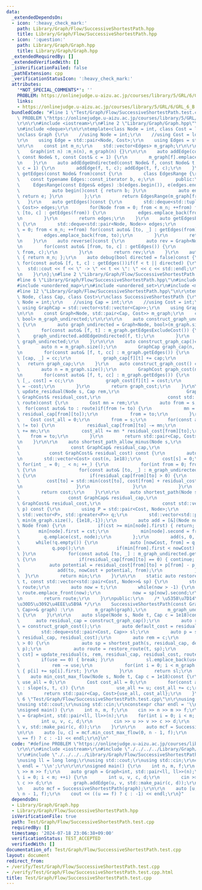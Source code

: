 ```yaml
---
data:
  _extendedDependsOn:
  - icon: ':heavy_check_mark:'
    path: Library/Graph/Flow/SuccessiveShortestPath.hpp
    title: Library/Graph/Flow/SuccessiveShortestPath.hpp
  - icon: ':question:'
    path: Library/Graph/Graph.hpp
    title: Library/Graph/Graph.hpp
  _extendedRequiredBy: []
  _extendedVerifiedWith: []
  _isVerificationFailed: false
  _pathExtension: cpp
  _verificationStatusIcon: ':heavy_check_mark:'
  attributes:
    '*NOT_SPECIAL_COMMENTS*': ''
    PROBLEM: https://onlinejudge.u-aizu.ac.jp/courses/library/5/GRL/6/GRL_6_B
    links:
    - https://onlinejudge.u-aizu.ac.jp/courses/library/5/GRL/6/GRL_6_B
  bundledCode: "#line 1 \"Test/Graph/Flow/SuccessiveShortestPath.test.cpp\"\n#define\
    \ PROBLEM \"https://onlinejudge.u-aizu.ac.jp/courses/library/5/GRL/6/GRL_6_B\"\
    \r\n\r\n#include <iostream>\r\n#line 2 \"Library/Graph/Graph.hpp\"\n#include <vector>\r\
    \n#include <deque>\r\n\r\ntemplate<class Node = int, class Cost = long long>\r\
    \nclass Graph {\r\n    //using Node = int;\r\n    //using Cost = long long;\r\n\
    \r\n    using Edge = std::pair<Node, Cost>;\r\n    using Edges = std::vector<Edge>;\r\
    \n\r\n    const int m_n;\r\n    std::vector<Edges> m_graph;\r\n\r\npublic:\r\n\
    \    Graph(int n) :m_n(n), m_graph(n) {}\r\n\r\n    auto addEdge(const Node& f,\
    \ const Node& t, const Cost& c = 1) {\r\n        m_graph[f].emplace_back(t, c);\r\
    \n    }\r\n    auto addEdgeUndirected(const Node& f, const Node& t, const Cost&\
    \ c = 1) {\r\n        addEdge(f, t, c); addEdge(t, f, c);\r\n    }\r\n    auto\
    \ getEdges(const Node& from)const {\r\n        class EdgesRange {\r\n        \
    \    const typename Edges::const_iterator b, e;\r\n        public:\r\n       \
    \     EdgesRange(const Edges& edges) :b(edges.begin()), e(edges.end()) {}\r\n\
    \            auto begin()const { return b; }\r\n            auto end()const {\
    \ return e; }\r\n        };\r\n        return EdgesRange(m_graph[from]);\r\n \
    \   }\r\n    auto getEdges()const {\r\n        std::deque<std::tuple<Node, Node,\
    \ Cost>> edges;\r\n        for(Node from = 0; from < m_n; ++from) for(const auto&\
    \ [to, c] : getEdges(from)) {\r\n            edges.emplace_back(from, to, c);\r\
    \n        }\r\n        return edges;\r\n    }\r\n    auto getEdgesExcludeCost()const\
    \ {\r\n        std::deque<std::pair<Node, Node>> edges;\r\n        for(Node from\
    \ = 0; from < m_n; ++from) for(const auto& [to, _] : getEdges(from)) {\r\n   \
    \         edges.emplace_back(from, to);\r\n        }\r\n        return edges;\r\
    \n    }\r\n    auto reverse()const {\r\n        auto rev = Graph<Node, Cost>(m_n);\r\
    \n        for(const auto& [from, to, c] : getEdges()) {\r\n            rev.addEdge(to,\
    \ from, c);\r\n        }\r\n        return rev;\r\n    }\r\n    auto size()const\
    \ { return m_n; };\r\n    auto debug(bool directed = false)const {\r\n       \
    \ for(const auto& [f, t, c] : getEdges())if(f < t || directed) {\r\n         \
    \   std::cout << f << \" -> \" << t << \": \" << c << std::endl;\r\n        }\r\
    \n    }\r\n};\n#line 2 \"Library/Graph/Flow/SuccessiveShortestPath.hpp\"\n\r\n\
    #line 6 \"Library/Graph/Flow/SuccessiveShortestPath.hpp\"\n#include <queue>\r\n\
    #include <unordered_map>\r\n#include <unordered_set>\r\n#include <map>\r\n\r\n\
    #line 12 \"Library/Graph/Flow/SuccessiveShortestPath.hpp\"\n\r\ntemplate<class\
    \ Node, class Cap, class Cost>\r\nclass SuccessiveShortestPath {\r\n    //using\
    \ Node = int;\r\n    //using Cap = int;\r\n    //using Cost = int;\r\n\r\n   \
    \ using GraphCap = std::vector<std::vector<Cap>>;\r\n    using GraphCost = std::vector<std::vector<Cost>>;\r\
    \n\r\n    const Graph<Node, std::pair<Cap, Cost>> m_graph;\r\n    const Graph<Node,\
    \ bool> m_graph_undirected;\r\n\r\n\r\n    auto construct_graph_undirected()const\
    \ {\r\n        auto graph_undirected = Graph<Node, bool>(m_graph.size());\r\n\
    \        for(const auto& [f, t] : m_graph.getEdgesExcludeCost()) {\r\n       \
    \     graph_undirected.addEdgeUndirected(f, t);\r\n        }\r\n        return\
    \ graph_undirected;\r\n    }\r\n\r\n    auto construct_graph_cap()const {\r\n\
    \        auto n = m_graph.size();\r\n        GraphCap graph_cap(n, std::vector<Cap>(n));\r\
    \n        for(const auto& [f, t, cc] : m_graph.getEdges()) {\r\n            auto\
    \ [cap, _] = cc;\r\n            graph_cap[f][t] += cap;\r\n        }\r\n     \
    \   return graph_cap;\r\n    }\r\n    auto construct_graph_cost() const {\r\n\
    \        auto n = m_graph.size();\r\n        GraphCost graph_cost(n, std::vector<Cost>(n));\r\
    \n        for(const auto& [f, t, cc] : m_graph.getEdges()) {\r\n            auto\
    \ [_, cost] = cc;\r\n            graph_cost[f][t] = cost;\r\n            graph_cost[t][f]\
    \ = -cost;\r\n        }\r\n        return graph_cost;\r\n    }\r\n\r\n    auto\
    \ update_residual(Node s, Cap rem,\r\n                         GraphCap& residual_cap,\
    \ GraphCost& residual_cost,\r\n                         const std::deque<Node>&\
    \ route)const {\r\n        Cost mn = rem;\r\n        auto from = s;\r\n      \
    \  for(const auto& to : route)if(from != to) {\r\n            mn = std::min(mn,\
    \ residual_cap[from][to]);\r\n            from = to;\r\n        }\r\n\r\n    \
    \    Cost cost_all = 0;\r\n        from = s;\r\n        for(const auto& to : route)if(from\
    \ != to) {\r\n            residual_cap[from][to] -= mn;\r\n            residual_cap[to][from]\
    \ += mn;\r\n            cost_all += mn * residual_cost[from][to];\r\n        \
    \    from = to;\r\n        }\r\n        return std::pair<Cap, Cost>{mn, cost_all};\r\
    \n    }\r\n\r\n    auto shortest_path_allow_minus(Node s,\r\n                \
    \                   const GraphCap& residual_cap,\r\n                        \
    \           const GraphCost& residual_cost) const {\r\n        auto n = m_graph.size();\r\
    \n        std::vector<Cost> cost(n, 1e18);\r\n        cost[s] = 0;\r\n       \
    \ for(int _ = 0; _ < n; ++_) {\r\n            for(int from = 0; from < n; ++from)\
    \ {\r\n                for(const auto& [to, _] : m_graph_undirected.getEdges(from))\
    \ {\r\n                    if(residual_cap[from][to] > 0) {\r\n              \
    \          cost[to] = std::min(cost[to], cost[from] + residual_cost[from][to]);\r\
    \n                    }\r\n                }\r\n            }\r\n        }\r\n\
    \        return cost;\r\n    }\r\n\r\n    auto shortest_path(Node s,\r\n     \
    \                  const GraphCap& residual_cap,\r\n                       const\
    \ GraphCost& residual_cost,\r\n                       const std::vector<Cost>&\
    \ p) const {\r\n        using P = std::pair<Cost, Node>;\r\n        std::priority_queue<P,\
    \ std::vector<P>, std::greater<P>> q;\r\n        std::vector<std::pair<Cost, Node>>\
    \ min(m_graph.size(), {1e18,-1});\r\n        auto add = [&](Node node, Cost cst,\
    \ Node from) {\r\n            if(cst >= min[node].first) { return; }\r\n     \
    \       min[node].first = cst;\r\n            min[node].second = from;\r\n   \
    \         q.emplace(cst, node);\r\n        };\r\n        add(s, 0, -1);\r\n  \
    \      while(!q.empty()) {\r\n            auto [nowCost, from] = q.top();\r\n\
    \            q.pop();\r\n            if(min[from].first < nowCost) { continue;\
    \ }\r\n            for(const auto& [to, _] : m_graph_undirected.getEdges(from))\
    \ {\r\n                if(residual_cap[from][to] == 0) { continue; }\r\n     \
    \           auto potential = residual_cost[from][to] + p[from] - p[to];\r\n  \
    \              add(to, nowCost + potential, from);\r\n            }\r\n      \
    \  }\r\n        return min;\r\n    }\r\n\r\n    static auto restore_route(int\
    \ t, const std::vector<std::pair<Cost, Node>>& sp) {\r\n        std::deque<Node>\
    \ route;\r\n        auto now = t;\r\n        while(now > -1) {\r\n           \
    \ route.emplace_front(now);\r\n            now = sp[now].second;\r\n        }\r\
    \n        return route;\r\n    }\r\npublic:\r\n    /* \u5358\u7D14\u30B0\u30E9\
    \u30D5\u3092\u4EEE\u5B9A */\r\n    SuccessiveShortestPath(const Graph<Node, std::pair<Cost,\
    \ Cap>>& graph) :\r\n        m_graph(graph),\r\n        m_graph_undirected(construct_graph_undirected())\
    \ {\r\n    }\r\n\r\n    auto slope(Node s, Node t, Cap c = 1e18)const {\r\n  \
    \      auto residual_cap = construct_graph_cap();\r\n        auto residual_cost\
    \ = construct_graph_cost();\r\n        auto default_cost = residual_cost;\r\n\
    \        std::deque<std::pair<Cost, Cap>> sl;\r\n        auto p = shortest_path_allow_minus(s,\
    \ residual_cap, residual_cost);\r\n        auto rem = c;\r\n        while(rem\
    \ > 0) {\r\n            auto sp = shortest_path(s, residual_cap, default_cost,\
    \ p);\r\n            auto route = restore_route(t, sp);\r\n            auto [use,\
    \ cst] = update_residual(s, rem, residual_cap, residual_cost, route);\r\n    \
    \        if(use == 0) { break; }\r\n            sl.emplace_back(use, cst);\r\n\
    \            rem -= use;\r\n            for(int i = 0; i < m_graph.size(); ++i)\
    \ { p[i] += sp[i].first; }\r\n        }\r\n        return sl;\r\n    }\r\n\r\n\
    \    auto min_cost_max_flow(Node s, Node t, Cap c = 1e18)const {\r\n        Cap\
    \ use_all = 0;\r\n        Cost cost_all = 0;\r\n        for(const auto& [u, c]\
    \ : slope(s, t, c)) {\r\n            use_all += u; cost_all += c;\r\n        }\r\
    \n        return std::pair<Cap, Cost>{use_all, cost_all};\r\n    }\r\n};\r\n#line\
    \ 6 \"Test/Graph/Flow/SuccessiveShortestPath.test.cpp\"\n\r\nusing ll = long long;\r\
    \nusing std::cout;\r\nusing std::cin;\r\nconstexpr char endl = '\\n';\r\n\r\n\r\
    \nsigned main() {\r\n    int n, m, f;\r\n    cin >> n >> m >> f;\r\n    auto graph\
    \ = Graph<int, std::pair<ll, ll>>(n);\r\n    for(int i = 0; i < m; ++i) {\r\n\
    \        int u, v, c, d;\r\n        cin >> u >> v >> c >> d;\r\n        graph.addEdge(u,\
    \ v, std::make_pair(c, d));\r\n    }\r\n\r\n    auto mcf = SuccessiveShortestPath(graph);\r\
    \n\r\n    auto [u, c] = mcf.min_cost_max_flow(0, n - 1, f);\r\n    cout << ((u\
    \ == f) ? c : -1) << endl;\r\n}\n"
  code: "#define PROBLEM \"https://onlinejudge.u-aizu.ac.jp/courses/library/5/GRL/6/GRL_6_B\"\
    \r\n\r\n#include <iostream>\r\n#include \"./../../../Library/Graph/Graph.hpp\"\
    \r\n#include \"./../../../Library/Graph/Flow/SuccessiveShortestPath.hpp\"\r\n\r\
    \nusing ll = long long;\r\nusing std::cout;\r\nusing std::cin;\r\nconstexpr char\
    \ endl = '\\n';\r\n\r\n\r\nsigned main() {\r\n    int n, m, f;\r\n    cin >> n\
    \ >> m >> f;\r\n    auto graph = Graph<int, std::pair<ll, ll>>(n);\r\n    for(int\
    \ i = 0; i < m; ++i) {\r\n        int u, v, c, d;\r\n        cin >> u >> v >>\
    \ c >> d;\r\n        graph.addEdge(u, v, std::make_pair(c, d));\r\n    }\r\n\r\
    \n    auto mcf = SuccessiveShortestPath(graph);\r\n\r\n    auto [u, c] = mcf.min_cost_max_flow(0,\
    \ n - 1, f);\r\n    cout << ((u == f) ? c : -1) << endl;\r\n}"
  dependsOn:
  - Library/Graph/Graph.hpp
  - Library/Graph/Flow/SuccessiveShortestPath.hpp
  isVerificationFile: true
  path: Test/Graph/Flow/SuccessiveShortestPath.test.cpp
  requiredBy: []
  timestamp: '2024-07-18 23:06:38+09:00'
  verificationStatus: TEST_ACCEPTED
  verifiedWith: []
documentation_of: Test/Graph/Flow/SuccessiveShortestPath.test.cpp
layout: document
redirect_from:
- /verify/Test/Graph/Flow/SuccessiveShortestPath.test.cpp
- /verify/Test/Graph/Flow/SuccessiveShortestPath.test.cpp.html
title: Test/Graph/Flow/SuccessiveShortestPath.test.cpp
---
```

